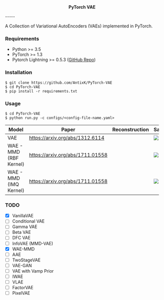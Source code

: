 <p align="center">
  <b>PyTorch VAE</b><br>
</p>
-----

A Collection of Variational AutoEncoders (VAEs) implemented in PyTorch.

### Requirements
- Python >= 3.5
- PyTorch >= 1.3
- Pytorch Lightning >= 0.5.3 ([GitHub Repo](https://github.com/PyTorchLightning/pytorch-lightning/tree/deb1581e26b7547baf876b7a94361e60bb200d32))

### Installation
```
$ git clone https://github.com/AntixK/PyTorch-VAE
$ cd PyTorch-VAE
$ pip install -r requirements.txt
```

### Usage
```
$ cd PyTorch-VAE
$ python run.py -c configs/<config-file-name.yaml>
```


| Model                    | Paper                            |Reconstruction | Samples |
|--------------------------|----------------------------------|---------------|---------|
|  VAE                     |https://arxiv.org/abs/1312.6114   |               | ![][1]  |
|  WAE - MMD (RBF Kernel)  |https://arxiv.org/abs/1711.01558  |               | ![][2]  |
|  WAE - MMD (IMQ Kernel)  |https://arxiv.org/abs/1711.01558  |               | ![][3]  |



### TODO
- [x] VanillaVAE
- [ ] Conditional VAE
- [ ] Gamma VAE
- [ ] Beta VAE
- [ ] DFC VAE
- [ ] InfoVAE (MMD-VAE)
- [x] WAE-MMD
- [ ] AAE
- [ ] TwoStageVAE
- [ ] VAE-GAN
- [ ] VAE with Vamp Prior
- [ ] IWAE
- [ ] VLAE
- [ ] FactorVAE
- [ ] PixelVAE

[1]: https://github.com/AntixK/PyTorch-VAE/blob/master/assets/Vanilla%20VAE_25.png
[2]: https://github.com/AntixK/PyTorch-VAE/blob/master/assets/WAE_RBF_17.png
[3]: https://github.com/AntixK/PyTorch-VAE/blob/master/assets/WAE_IMQ_15.png
